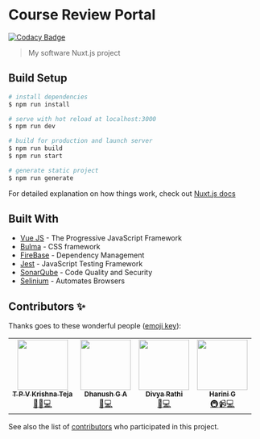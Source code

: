 # Course Review Portal

[![Codacy Badge](https://api.codacy.com/project/badge/Grade/a984ef73321740d185aa8356b9f09ff7)](https://app.codacy.com/manual/Teja-09/software-project?utm_source=github.com&utm_medium=referral&utm_content=Teja-09/software-project&utm_campaign=Badge_Grade_Dashboard)

> My software Nuxt.js project

## Build Setup

``` bash
# install dependencies
$ npm run install

# serve with hot reload at localhost:3000
$ npm run dev

# build for production and launch server
$ npm run build
$ npm run start

# generate static project
$ npm run generate
```

For detailed explanation on how things work, check out [Nuxt.js docs](https://nuxtjs.org)

## Built With

*   [Vue JS](https://vuejs.org/) - The Progressive JavaScript Framework
*   [Bulma](https://bulma.io/) - CSS framework
*   [FireBase](https://firebase.google.com/?gclid=CjwKCAjw3-bzBRBhEiwAgnnLCg5mQFAucOwekECsm5YDHAcvko_evQj9XPuyq-ZbxXboYTCl0o1RQRoCJ2AQAvD_BwE) - Dependency Management
*   [Jest](https://jestjs.io/) - JavaScript Testing Framework
*   [SonarQube](https://www.sonarqube.org/) - Code Quality and Security
*   [Selinium](https://www.selenium.dev/) - Automates Browsers

## Contributors ✨

Thanks goes to these wonderful people ([emoji key](https://allcontributors.org/docs/en/emoji-key)):

<table>
  <tr>
    <td align="center"><a href="https://github.com/Teja-09"><img src="https://user-images.githubusercontent.com/45790208/77507098-a2dc1d80-6e8d-11ea-9f50-3b391b3c91a5.jpg" width="100px;" alt=""/><br /><sub><b>T P V Krishna Teja</b></sub></a><br /><a href="https://github.com/Teja-09/software-project/blob/master/README.md" title="Documentation">📖</a><a href="https://github.com/Teja-09/software-project/commits?author=Teja-09" title="Maintenance">🚧</a><a href="https://github.com/Teja-09/software-project/commits?author=Teja-09" title="Code">💻</a></td>
    <td align="center"><a href="https://github.com/gadsater"><img src="https://user-images.githubusercontent.com/45790208/77505733-f9475d00-6e89-11ea-8199-1389f75ab1ed.jpg" width="100px;" alt=""/><br /><sub><b>Dhanush G A</b></sub></a><br /><a href="https://github.com/Teja-09/software-project/tree/master/crp-db-manager" title="Data">🔣</a><a href="https://github.com/Teja-09/software-project/commits?author=gadsater" title="Code">💻</a></td>
    <td align="center"><a href="https://github.com/divya-rathi"><img src="https://user-images.githubusercontent.com/32332705/77526817-2fe49e00-6eb1-11ea-957e-97a51e22eb1f.jpg" width="100px;" alt=""/><br /><sub><b>Divya Rathi</b></sub></a><br /><a href="https://github.com/Teja-09/software-project/tree/master/components/__tests__" title="Testing">📓</a><a href="https://github.com/Teja-09/software-project/commits?author=divya-rathi" title="Code">💻</a></td>
    <td align="center"><a href="https://github.com/harini2642000"><img src="https://user-images.githubusercontent.com/32165816/77657231-02741f00-6f9b-11ea-8de5-0084fb535730.jpg" width="100px;" alt=""/><br /><sub><b>Harini G</b></sub></a><br /><a href="https://github.com/Teja-09/software-project/blob/master/.gitlab-ci.yml" title="Integration and Deployment">🚇</a><a href="https://www.youtube.com/watch?v=15tWwJMu8tk&feature=youtu.be" title="Video">📹</a><a href="https://github.com/Teja-09/software-project/commits?author=harini2642000" title="Code">💻</a></td>
  </tr>
</table>

See also the list of [contributors](https://github.com/Teja-09/software-project/graphs/contributors) who participated in this project.
